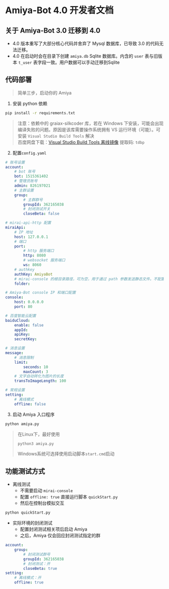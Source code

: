 # Amiya-Bot 4.0 开发者文档

## 关于 Amiya-Bot 3.0 迁移到 4.0

- 4.0 版本重写了大部分核心代码并舍弃了 Mysql 数据库，已导致 3.0 的代码无法迁移。
- 4.0 在启动时会在目录下创建 `amiya.db` Sqlite 数据库。内含的 `user` 表与旧版本 `t_user` 表字段一致。用户数据可以手动迁移到Sqlite

## 代码部署

> 简单三步，启动你的 Amiya

1. 安装 python 依赖

```bash
pip install -r requirements.txt
```

> 注意：依赖中的 graiax-silkcoder 库，若在 Windows 下安装，可能会出现编译失败的问题。原因是该库需要操作系统拥有 VS 运行环境（可能）。可安装 `Visual Studio Build Tools` 解决<br>
> 百度网盘下载：[Visual Studio Build Tools 离线镜像](https://pan.baidu.com/s/1zf2Zl8NRTW22eKJYFIfyvA) 提取码: `tdbp`

2. 配置`config.yaml`

```yaml
# 账号设置
account:
    # bot 账号
    bot: 1515361402
    # 管理员账号
    admin: 826197021
    # 主群设置
    group:
        # 主群群号
        groupId: 362165038
        # 封闭测试开关
        closeBeta: false

# mirai-api-http 配置
miraiApi:
    # IP 地址
    host: 127.0.0.1
    # 端口
    port:
        # http 服务端口
        http: 8080
        # websocket 服务端口
        ws: 8060
    # authkey
    authKey: AmiyaBot
    # mirai-console 的根目录路径，可为空，用于通过 path 参数发送静态文件。不配置的情况下，默认通过上传的方式发送
    folder:

# Amiya-Bot console IP 和端口配置
console:
    host: 0.0.0.0
    port: 80

# 百度智能云配置
baiduCloud:
    enable: false
    appId:
    apiKey:
    secretKey:

# 消息设置
message:
    # 消息限制
    limit:
        seconds: 10
        maxCount: 3
    # 文字自动转化为图片的长度
    transToImageLength: 100

# 常规设置
setting:
    # 离线模式
    offline: false
```

3. 启动 Amiya 入口程序

```bash
python amiya.py
```

> 在Linux下，最好使用<br>
> ```bash
> python3 amiya.py
> ```
> Windows系统可选择使用启动脚本`start.cmd`启动
## 功能测试方式

- 离线测试
    - 不需要启动 `mirai-console`
    - 配置 `offline: true` 直接运行脚本 `quickStart.py`
    - 然后在控制台模拟交互

```bash
python quickStart.py
```

- 实际环境的封闭测试
    - 配置封闭测试相关项后启动 Amiya
    - 之后，Amiya 仅会回应封闭测试指定的群

```yaml
account:
    group:
        # 封闭测试群号
        groupId: 362165038
        # 封闭测试：开
        closeBeta: true
setting:
    # 离线模式：开
    offline: true
```
